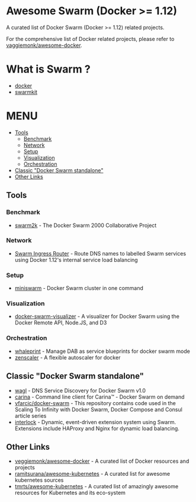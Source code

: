 # Awesome Swarm (Docker >= 1.12)

A curated list of Docker Swarm (Docker >= 1.12) related projects.

For the comprehensive list of Docker related projects, please refer to [vaggiemonk/awesome-docker](https://github.com/veggiemonk/awesome-docker).

# What is Swarm ?

 * [docker](https://github.com/docker/docker)
 * [swarmkit](https://github.com/docker/swarmkit)


# MENU

- [Tools](#tools)
  - [Benchmark](#benchmark)
  - [Network](#network)
  - [Setup](#setup)
  - [Visualization](#visualization)
  - [Orchestration](#orchestration)
- [Classic "Docker Swarm standalone"](#classic-docker-swarm-standalone)
- [Other Links](#other-links)

## Tools

### Benchmark

 * [swarm2k](https://github.com/swarm2k/swarm2k) - The Docker Swarm 2000 Collaborative Project

### Network

 * [Swarm Ingress Router](https://github.com/tpbowden/swarm-ingress-router) - Route DNS names to labelled Swarm services using Docker 1.12's internal service load balancing

### Setup

 * [miniswarm](https://github.com/aelsabbahy/miniswarm) - Docker Swarm cluster in one command

### Visualization

 * [docker-swarm-visualizer](https://github.com/ManoMarks/docker-swarm-visualizer) - A visualizer for Docker Swarm using the Docker Remote API, Node.JS, and D3

### Orchestration

 * [whaleprint](https://github.com/mantika/whaleprint) - Manage DAB as service blueprints for docker swarm mode
 * [zenscaler](https://github.com/Zenika/zenscaler) - A flexible autoscaler for docker

## Classic "Docker Swarm standalone"

 * [wagl](https://github.com/ahmetalpbalkan/wagl) - DNS Service Discovery for Docker Swarm v1.0
 * [carina](https://github.com/getcarina/carina) - Command line client for Carina™ - Docker Swarm on demand 
 * [vfarcic/docker-swarm](https://github.com/vfarcic/docker-swarm) - This repository contains code used in the Scaling To Infinity with Docker Swarm, Docker Compose and Consul article series
 * [interlock](https://github.com/ehazlett/interlock) - Dynamic, event-driven extension system using Swarm. Extensions include HAProxy and Nginx for dynamic load balancing.

## Other Links

 * [veggiemonk/awesome-docker](https://github.com/veggiemonk/awesome-docker) -  A curated list of Docker resources and projects
 * [ramitsurana/awesome-kubernetes](https://github.com/ramitsurana/awesome-kubernetes) - A curated list for awesome kubernetes sources
 * [tmrts/awesome-kubernetes](https://github.com/tmrts/awesome-kubernetes) - A curated list of amazingly awesome resources for Kubernetes and its eco-system
